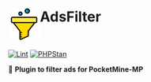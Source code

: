 <h1>AdsFilter<img src="assets/images/icon.png" height="64" width="64" align="left"></img></h1><br/>

[![Lint](https://poggit.pmmp.io/ci.shield/David-pm-pl/AdsFilter/AdsFilter)](https://poggit.pmmp.io/ci/David-pm-pl/AdsFilter/AdsFilter)
[![PHPStan](https://github.com/david-pm-pl/AdsFilter/actions/workflows/php.yml/badge.svg)](https://github.com/david-pm-pl/AdsFilter/actions/workflows/php.yml/badge.svg)

🚫 **Plugin to filter ads for PocketMine-MP**
